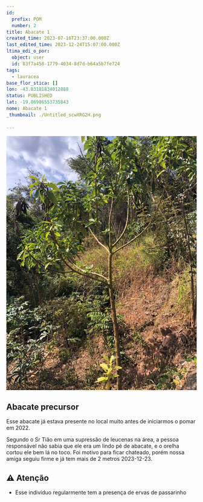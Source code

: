 ```yaml
---
id:
  prefix: POM
  number: 2
title: Abacate 1
created_time: 2023-07-16T23:37:00.000Z
last_edited_time: 2023-12-24T15:07:00.000Z
ltima_edi_o_por:
  object: user
  id: 83f7a458-1779-4034-8d7d-b64a5b7fe724
tags:
  - lauracea
base_flor_stica: []
lon: -43.83181834012888
status: PUBLISHED
lat: -19.86986553735843
nome: Abacate 1
_thumbnail: ./Untitled_scwXRG2H.png

---
```


![](./Untitled_scwXRG2H.png)

## Abacate precursor

Esse abacate já estava presente no local muito antes de iniciarmos o pomar em 2022.

Segundo o Sr Tião em uma supressão de leucenas na área, a pessoa responsável não sabia que ele era um lindo pé de abacate, e o orelha cortou ele bem lá no toco. Foi motivo para ficar chateado, porém nossa amiga seguiu firme e já tem mais de 2 metros 2023-12-23.

## ⚠️ Atenção

*   Esse indivíduo regularmente tem a presença de ervas de passarinho
